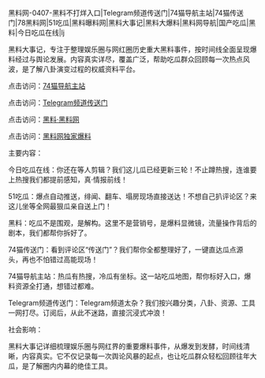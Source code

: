 #
黑料网-0407-黑料不打烊入口|Telegram频道传送门|74猫导航主站|74猫传送门|78黑料网|51吃瓜|黑料曝料网|黑料大事记|黑料大爆料|黑料网导航|国产吃瓜|黑料|今日吃瓜在线|lj

黑料大事记，专注于整理娱乐圈与网红圈历史重大黑料事件，按时间线全面呈现爆料经过与舆论发展。内容真实详尽，覆盖广泛，帮助吃瓜群众回顾每一次热点风波，是了解八卦演变过程的权威资料平台。


点击访问：<a href="https://74mao.com/">74猫导航主站</a>

点击访问：<a href="https://74mao.com/">Telegram频道传送门</a>

点击访问：<a href="https://gbs-3wd.pages.dev/">黑料·黑料网</a>

点击访问：<a href="https://qfwfg.pages.dev/">黑料网独家爆料</a>


主要内容：

今日吃瓜在线：你还在等人剪辑？我们这儿瓜已经更新三轮！不止蹲热搜，连谁要上热搜我们都提前感知，真·情报前线！

51吃瓜：爆点自动推送，绯闻、翻车、塌房现场直接送达！不想自己扒评论区？来这儿坐等全网最狠瓜亲自送上门！

黑料：吃瓜不是围观，是解构。这里不是营销号，是爆料显微镜，流量操作背后的剧本，我们都帮你拆好了。

74猫传送门：看到评论区“传送门”？我们帮你全都整理好了，一键直达瓜点源头，再也不怕错过高能现场！

74猫导航主站：热瓜有热搜，冷瓜有坐标。这一站吃瓜地图，帮你标好入口，爆料资源全打通，想错过都难。

Telegram频道传送门：Telegram频道太杂？我们按兴趣分类，八卦、资源、工具一网打尽。订阅后，从此不迷路，直接沉浸式冲浪！


社会影响：

黑料大事记详细梳理娱乐圈与网红界的重要爆料事件，从爆发到发酵，时间线清晰，内容真实。它不仅记录每一次舆论风暴的起点，也让吃瓜群众轻松回顾往年大瓜，是了解圈内内幕的绝佳工具。

<span style="display:none;">[Canonical link](）</span>
